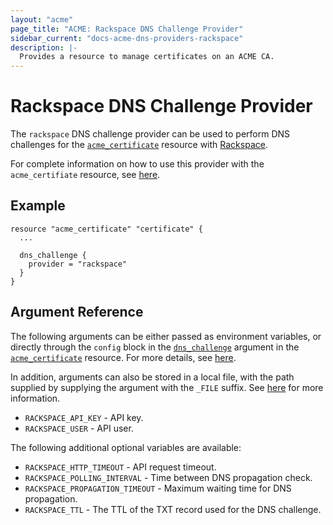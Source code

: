 ```yaml
---
layout: "acme"
page_title: "ACME: Rackspace DNS Challenge Provider"
sidebar_current: "docs-acme-dns-providers-rackspace"
description: |-
  Provides a resource to manage certificates on an ACME CA.
---
```


# Rackspace DNS Challenge Provider

The `rackspace` DNS challenge provider can be used to perform DNS challenges for
the [`acme_certificate`][resource-acme-certificate] resource with
[Rackspace][provider-service-page].

[resource-acme-certificate]: /docs/providers/acme/r/certificate.html
[provider-service-page]: https://www.rackspace.com/

For complete information on how to use this provider with the `acme_certifiate`
resource, see [here][resource-acme-certificate-dns-challenges].

[resource-acme-certificate-dns-challenges]: /docs/providers/acme/r/certificate.html#using-dns-challenges

## Example

```hcl
resource "acme_certificate" "certificate" {
  ...

  dns_challenge {
    provider = "rackspace"
  }
}
```

## Argument Reference

The following arguments can be either passed as environment variables, or
directly through the `config` block in the
[`dns_challenge`][resource-acme-certificate-dns-challenge-arg] argument in the
[`acme_certificate`][resource-acme-certificate] resource. For more details, see
[here][resource-acme-certificate-dns-challenges].

[resource-acme-certificate-dns-challenge-arg]: /docs/providers/acme/r/certificate.html#dns_challenge

In addition, arguments can also be stored in a local file, with the path
supplied by supplying the argument with the `_FILE` suffix. See
[here][acme-certificate-file-arg-example] for more information.

[acme-certificate-file-arg-example]: /docs/providers/acme/r/certificate.html#using-variable-files-for-provider-arguments

* `RACKSPACE_API_KEY` - API key.
* `RACKSPACE_USER` - API user.

The following additional optional variables are available:

* `RACKSPACE_HTTP_TIMEOUT` - API request timeout.
* `RACKSPACE_POLLING_INTERVAL` - Time between DNS propagation check.
* `RACKSPACE_PROPAGATION_TIMEOUT` - Maximum waiting time for DNS propagation.
* `RACKSPACE_TTL` - The TTL of the TXT record used for the DNS challenge.


